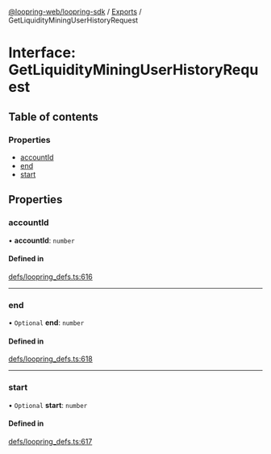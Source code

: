 [@loopring-web/loopring-sdk](../README.md) / [Exports](../modules.md) / GetLiquidityMiningUserHistoryRequest

# Interface: GetLiquidityMiningUserHistoryRequest

## Table of contents

### Properties

- [accountId](GetLiquidityMiningUserHistoryRequest.md#accountid)
- [end](GetLiquidityMiningUserHistoryRequest.md#end)
- [start](GetLiquidityMiningUserHistoryRequest.md#start)

## Properties

### accountId

• **accountId**: `number`

#### Defined in

[defs/loopring_defs.ts:616](https://github.com/Loopring/loopring_sdk/blob/2ea32ee/src/defs/loopring_defs.ts#L616)

___

### end

• `Optional` **end**: `number`

#### Defined in

[defs/loopring_defs.ts:618](https://github.com/Loopring/loopring_sdk/blob/2ea32ee/src/defs/loopring_defs.ts#L618)

___

### start

• `Optional` **start**: `number`

#### Defined in

[defs/loopring_defs.ts:617](https://github.com/Loopring/loopring_sdk/blob/2ea32ee/src/defs/loopring_defs.ts#L617)
